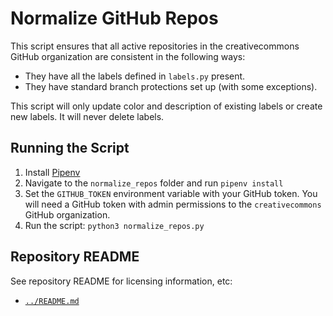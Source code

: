 # Normalize GitHub Repos

This script ensures that all active repositories in the creativecommons GitHub
organization are consistent in the following ways:
* They have all the labels defined in `labels.py` present.
* They have standard branch protections set up (with some exceptions).

This script will only update color and description of existing labels or create
new labels. It will never delete labels.


## Running the Script

1. Install [Pipenv](https://pipenv.readthedocs.io/en/latest/)
2. Navigate to the `normalize_repos` folder and run `pipenv install`
3. Set the `GITHUB_TOKEN` environment variable with your GitHub token. You will
   need a GitHub token with admin permissions to the `creativecommons` GitHub
   organization.
4. Run the script: `python3 normalize_repos.py`


## Repository README

See repository README for licensing information, etc:
- [`../README.md`](../README.md)
